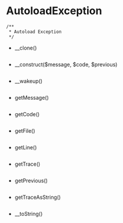 # AutoloadException
```
/**
 * Autoload Exception
 */
```
- __clone()
```

```
- __construct($message, $code, $previous)
```

```
- __wakeup()
```

```
- getMessage()
```

```
- getCode()
```

```
- getFile()
```

```
- getLine()
```

```
- getTrace()
```

```
- getPrevious()
```

```
- getTraceAsString()
```

```
- __toString()
```

```


